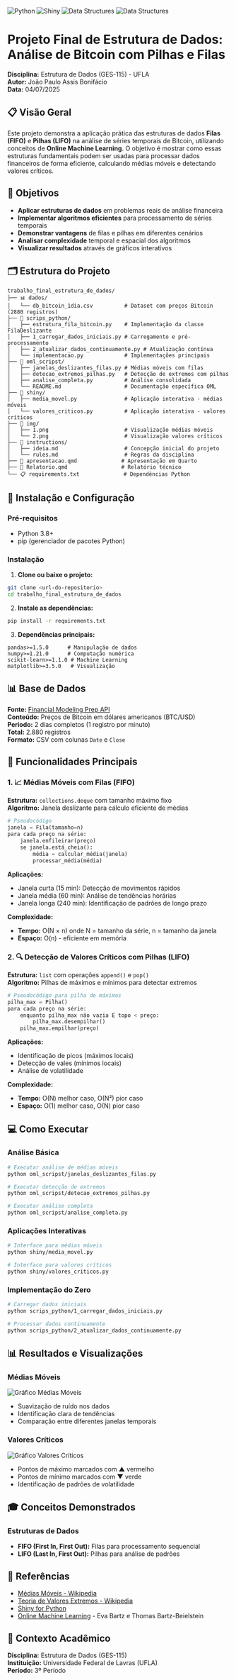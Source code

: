 ![Python](https://img.shields.io/badge/Python-3.8+-blue.svg)
![Shiny](https://img.shields.io/badge/Shiny-Python-orange.svg)
![Data Structures](https://img.shields.io/badge/Data%20Structures-Queues-green.svg)
![Data Structures](https://img.shields.io/badge/Data%20Structures-Stacks-green.svg)

# Projeto Final de Estrutura de Dados: Análise de Bitcoin com Pilhas e Filas


**Disciplina:** Estrutura de Dados (GES-115) - UFLA  
**Autor:** João Paulo Assis Bonifácio  
**Data:** 04/07/2025  

## 📋 Visão Geral

Este projeto demonstra a aplicação prática das estruturas de dados **Filas (FIFO)** e **Pilhas (LIFO)** na análise de séries temporais de Bitcoin, utilizando conceitos de **Online Machine Learning**. O objetivo é mostrar como essas estruturas fundamentais podem ser usadas para processar dados financeiros de forma eficiente, calculando médias móveis e detectando valores críticos.

## 🎯 Objetivos

- **Aplicar estruturas de dados** em problemas reais de análise financeira
- **Implementar algoritmos eficientes** para processamento de séries temporais
- **Demonstrar vantagens** de filas e pilhas em diferentes cenários
- **Analisar complexidade** temporal e espacial dos algoritmos
- **Visualizar resultados** através de gráficos interativos

## 🗂️ Estrutura do Projeto

```
trabalho_final_estrutura_de_dados/
├── 📊 dados/
│   └── db_bitcoin_1dia.csv          # Dataset com preços Bitcoin (2880 registros)
├── 📁 scrips_python/
│   ├── estrutura_fila_bitcoin.py    # Implementação da classe FilaDeslizante
│   ├── 1_carregar_dados_iniciais.py # Carregamento e pré-processamento
│   ├── 2_atualizar_dados_continuamente.py # Atualização contínua
│   └── implementacao.py             # Implementações principais
├── 📁 oml_scripst/
│   ├── janelas_deslizantes_filas.py # Médias móveis com filas
│   ├── detecao_extremos_pilhas.py   # Detecção de extremos com pilhas
│   ├── analise_completa.py          # Análise consolidada
│   └── README.md                    # Documentação específica OML
├── 📁 shiny/
│   ├── media_movel.py               # Aplicação interativa - médias móveis
│   └── valores_criticos.py          # Aplicação interativa - valores críticos
├── 📁 img/
│   ├── 1.png                        # Visualização médias móveis
│   └── 2.png                        # Visualização valores críticos
├── 📁 instructions/
│   ├── ideia.md                     # Concepção inicial do projeto
│   └── rules.md                     # Regras da disciplina
├── 📄 apresentacao.qmd              # Apresentação em Quarto
├── 📄 Relatorio.qmd                 # Relatório técnico
└── 📋 requirements.txt              # Dependências Python
```

## 🚀 Instalação e Configuração

### Pré-requisitos

- Python 3.8+
- pip (gerenciador de pacotes Python)

### Instalação

1. **Clone ou baixe o projeto:**
```bash
git clone <url-do-repositorio>
cd trabalho_final_estrutura_de_dados
```

2. **Instale as dependências:**
```bash
pip install -r requirements.txt
```

3. **Dependências principais:**
```
pandas>=1.5.0      # Manipulação de dados
numpy>=1.21.0      # Computação numérica
scikit-learn>=1.1.0 # Machine Learning
matplotlib>=3.5.0   # Visualização
```

## 📊 Base de Dados

**Fonte:** [Financial Modeling Prep API](https://financialmodelingprep.com/)  
**Conteúdo:** Preços de Bitcoin em dólares americanos (BTC/USD)  
**Período:** 2 dias completos (1 registro por minuto)  
**Total:** 2.880 registros  
**Formato:** CSV com colunas `Date` e `Close`

## 🔧 Funcionalidades Principais

### 1. 📈 Médias Móveis com Filas (FIFO)

**Estrutura:** `collections.deque` com tamanho máximo fixo  
**Algoritmo:** Janela deslizante para cálculo eficiente de médias

```python
# Pseudocódigo
janela = Fila(tamanho=n)
para cada preço na série:
    janela.enfileirar(preço)
    se janela.está_cheia():
        média = calcular_média(janela)
        processar_média(média)
```

**Aplicações:**
- Janela curta (15 min): Detecção de movimentos rápidos
- Janela média (60 min): Análise de tendências horárias  
- Janela longa (240 min): Identificação de padrões de longo prazo

**Complexidade:**
- **Tempo:** O(N × n) onde N = tamanho da série, n = tamanho da janela
- **Espaço:** O(n) - eficiente em memória

### 2. 🔍 Detecção de Valores Críticos com Pilhas (LIFO)

**Estrutura:** `list` com operações `append()` e `pop()`  
**Algoritmo:** Pilhas de máximos e mínimos para detectar extremos

```python
# Pseudocódigo para pilha de máximos
pilha_max = Pilha()
para cada preço na série:
    enquanto pilha_max não vazia E topo < preço:
        pilha_max.desempilhar()
    pilha_max.empilhar(preço)
```

**Aplicações:**
- Identificação de picos (máximos locais)
- Detecção de vales (mínimos locais)
- Análise de volatilidade

**Complexidade:**
- **Tempo:** O(N) melhor caso, O(N²) pior caso
- **Espaço:** O(1) melhor caso, O(N) pior caso

## 💻 Como Executar

### Análise Básica

```bash
# Executar análise de médias móveis
python oml_scripst/janelas_deslizantes_filas.py

# Executar detecção de extremos
python oml_scripst/detecao_extremos_pilhas.py

# Executar análise completa
python oml_scripst/analise_completa.py
```

### Aplicações Interativas

```bash
# Interface para médias móveis
python shiny/media_movel.py

# Interface para valores críticos  
python shiny/valores_criticos.py
```

### Implementação do Zero

```bash
# Carregar dados iniciais
python scrips_python/1_carregar_dados_iniciais.py

# Processar dados continuamente
python scrips_python/2_atualizar_dados_continuamente.py
```

## 📊 Resultados e Visualizações

### Médias Móveis
![Gráfico Médias Móveis](img/1.png)
- Suavização de ruído nos dados
- Identificação clara de tendências
- Comparação entre diferentes janelas temporais

### Valores Críticos
![Gráfico Valores Críticos](img/2.png)
- Pontos de máximo marcados com ▲ vermelho
- Pontos de mínimo marcados com ▼ verde
- Identificação de padrões de volatilidade



## 🎓 Conceitos Demonstrados

### Estruturas de Dados
- **FIFO (First In, First Out):** Filas para processamento sequencial
- **LIFO (Last In, First Out):** Pilhas para análise de padrões


## 📖 Referências

- [Médias Móveis - Wikipedia](https://en.wikipedia.org/wiki/Moving_average)
- [Teoria de Valores Extremos - Wikipedia](https://en.wikipedia.org/wiki/Extreme_value_theory)
- [Shiny for Python](https://shinylive.io/py/)
- [Online Machine Learning](https://www.amazon.com/Online-Machine-Learning-Methodologies-Applications/dp/9819970067) - Eva Bartz e Thomas Bartz-Beielstein

## 🎯 Contexto Acadêmico

**Disciplina:** Estrutura de Dados (GES-115)  
**Instituição:** Universidade Federal de Lavras (UFLA)  
**Período:** 3º Período  

